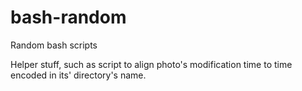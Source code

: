 # bash-random
Random bash scripts

Helper stuff, such as script to align photo's modification time to time encoded in its' directory's name.